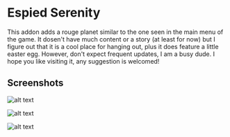 # Espied Serenity

This addon adds a rouge planet similar to the one seen in the main menu of the game. It dosen't have much content or a story (at least for now) but I figure out that it is a cool place for hanging out, plus it does feature a little easter egg. However, don't expect frequent updates, I am a busy dude. I hope you like visiting it, any suggestion is welcomed!

## Screenshots

![alt text](https://cdn.discordapp.com/attachments/571338136869928971/1020727591600128040/unknown.png)

![alt text](https://cdn.discordapp.com/attachments/571338136869928971/1020728269986861147/unknown.png) 

![alt text](https://cdn.discordapp.com/attachments/571338136869928971/1020728330238050405/unknown.png) 
